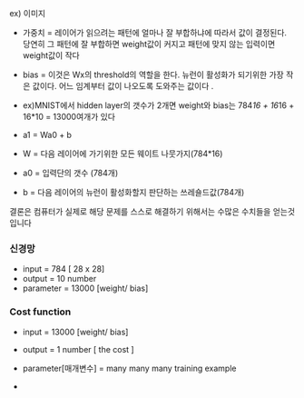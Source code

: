 
ex) 이미지

- 가중치 = 레이어가 읽으려는 패턴에 얼마나 잘 부합하냐에 따라서 값이 결정된다.
 당연히 그 패턴에 잘 부합하면 weight값이 커지고 패턴에 맞지 않는 입력이면 weight값이 작다
 
 - bias = 이것은 Wx의 threshold의 역할을 한다. 뉴런이 활성화가 되기위한 가장 작은 값이다. 어느 임계부터 값이 나오도록 도와주는 값이다 .
 
 - ex)MNIST에서  hidden layer의 갯수가 2개면 weight와 bias는 784*16 + 16*16 + 16*10 = 13000여개가 있다
  
- a1 = Wa0 + b 
- W = 다음 레이어에 가기위한 모든 웨이트 나뭇가지(784*16)
- a0 = 입력단의 갯수 (784개)
- b = 다음 레이어의 뉴런이 활성화할지 판단하는 쓰레숄드값(784개)


 결론은 컴퓨터가 실제로 해당 문제를 스스로 해결하기 위해서는 수많은 수치들을 얻는것입니다 
 
 
### 신경망 
- input = 784 [ 28 x 28]
- output = 10 number
- parameter = 13000 [weight/ bias]

### Cost function
- input = 13000 [weight/ bias]
- output = 1 number [ the cost ]
- parameter[매개변수] = many many many training example


- 